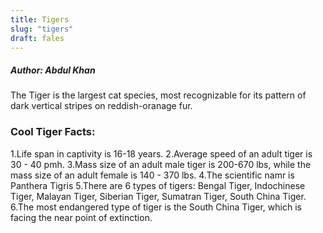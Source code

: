 ```yaml
---
title: Tigers
slug: "tigers"
draft: fales
---
```


##### Author: Abdul Khan

The Tiger is the largest cat species, most recognizable for its pattern of dark vertical stripes on reddish-oranage fur.



### **Cool Tiger Facts:**

1.Life span in captivity is 16-18 years.
2.Average speed of an adult tiger is 30 - 40 pmh.
3.Mass size of an adult  male tiger is 200-670 lbs, while the mass size of an adult female is 140 - 370 lbs. 
4.The scientific namr is Panthera Tigris
5.There are 6 types of tigers: Bengal Tiger, Indochinese Tiger, Malayan Tiger, Siberian Tiger, Sumatran Tiger, South China Tiger.
6.The most endangered type of tiger is the South China Tiger, which is facing the near point of extinction.
